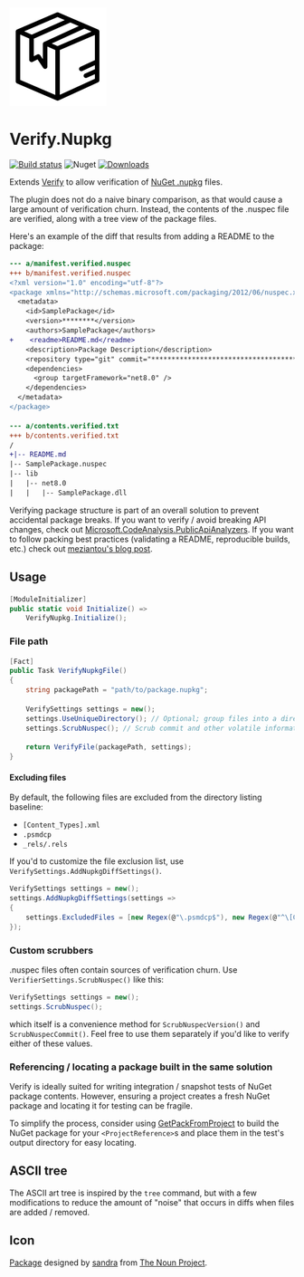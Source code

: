 ![Icon](https://raw.githubusercontent.com/MattKotsenas/Verify.Nupkg/main/icon.png)

# Verify.Nupkg

[![Build status](https://github.com/MattKotsenas/Verify.Nupkg/actions/workflows/main.yml/badge.svg)](https://github.com/MattKotsenas/Verify.Nupkg/actions/workflows/main.yml)
![Nuget](https://img.shields.io/nuget/v/Verify.Nupkg)
[![Downloads](https://img.shields.io/nuget/dt/Verify.Nupkg)](https://nuget.org/packages/Verify.Nupkg)

Extends [Verify](https://github.com/VerifyTests/Verify) to allow verification of [NuGet .nupkg](https://learn.microsoft.com/en-us/nuget/what-is-nuget) files.

The plugin does not do a naive binary comparison, as that would cause a large amount of verification churn. Instead,
the contents of the .nuspec file are verified, along with a tree view of the package files.

Here's an example of the diff that results from adding a README to the package:

```diff
--- a/manifest.verified.nuspec
+++ b/manifest.verified.nuspec
<?xml version="1.0" encoding="utf-8"?>
<package xmlns="http://schemas.microsoft.com/packaging/2012/06/nuspec.xsd">
  <metadata>
    <id>SamplePackage</id>
    <version>********</version>
    <authors>SamplePackage</authors>
+    <readme>README.md</readme>
    <description>Package Description</description>
    <repository type="git" commit="****************************************" />
    <dependencies>
      <group targetFramework="net8.0" />
    </dependencies>
  </metadata>
</package>

--- a/contents.verified.txt
+++ b/contents.verified.txt
/
+|-- README.md
|-- SamplePackage.nuspec
|-- lib
|   |-- net8.0
|   |   |-- SamplePackage.dll
```

Verifying package structure is part of an overall solution to prevent accidental package breaks. If you want to verify /
avoid breaking API changes, check out [Microsoft.CodeAnalysis.PublicApiAnalyzers](https://github.com/dotnet/roslyn-analyzers?tab=readme-ov-file#microsoftcodeanalysispublicapianalyzers).
If you want to follow packing best practices (validating a README, reproducible builds, etc.) check out
[meziantou's blog post](https://www.meziantou.net/ensuring-best-practices-for-nuget-packages.htm).

## Usage

```csharp
[ModuleInitializer]
public static void Initialize() =>
    VerifyNupkg.Initialize();
```

### File path

```csharp
[Fact]
public Task VerifyNupkgFile()
{
    string packagePath = "path/to/package.nupkg";

    VerifySettings settings = new();
    settings.UseUniqueDirectory(); // Optional; group files into a directory
    settings.ScrubNuspec(); // Scrub commit and other volatile information from nuspec

    return VerifyFile(packagePath, settings);
}
```

#### Excluding files

By default, the following files are excluded from the directory listing baseline:
- `[Content_Types].xml`
- `.psmdcp`
- `_rels/.rels`

If you'd to customize the file exclusion list, use `VerifySettings.AddNupkgDiffSettings()`.

```csharp
VerifySettings settings = new();
settings.AddNupkgDiffSettings(settings =>
{
    settings.ExcludedFiles = [new Regex(@"\.psmdcp$"), new Regex(@"^\[Content_Types\].xml$")];
});
```

### Custom scrubbers

.nuspec files often contain sources of verification churn. Use `VerifierSettings.ScrubNuspec()` like this:

```csharp
VerifySettings settings = new();
settings.ScrubNuspec();
```

which itself is a convenience method for `ScrubNuspecVersion()` and `ScrubNuspecCommit()`. Feel free to use them
separately if you'd like to verify either of these values.

### Referencing / locating a package built in the same solution

Verify is ideally suited for writing integration / snapshot tests of NuGet package contents.
However, ensuring a project creates a fresh NuGet package and locating it for testing can be
fragile.

To simplify the process, consider using [GetPackFromProject](https://github.com/MattKotsenas/GetPackFromProject)
to build the NuGet package for your `<ProjectReference>`s and place them in the test's
output directory for easy locating.

## ASCII tree

The ASCII art tree is inspired by the `tree` command, but with a few modifications to reduce the amount of
"noise" that occurs in diffs when files are added / removed.

## Icon

[Package](https://thenounproject.com/icon/package-1599428/) designed by [sandra](https://thenounproject.com/meisandra0583/)
from [The Noun Project](https://thenounproject.com).
